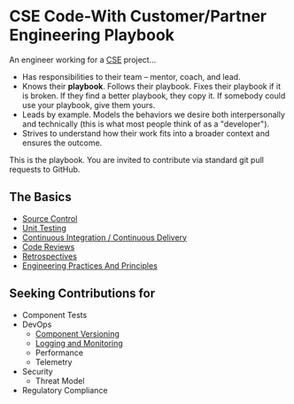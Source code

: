 # CSE Code-With Customer/Partner Engineering Playbook

An engineer working for a [CSE](./CSE.md) project...

* Has responsibilities to their team – mentor, coach, and lead.
* Knows their **playbook**. Follows their playbook. Fixes their playbook if it is broken. If they find a better playbook, they copy it. If somebody could use your playbook, give them yours.
* Leads by example. Models the behaviors we desire both interpersonally and technically (this is what most people think of as a "developer").
* Strives to understand how their work fits into a broader context and ensures the outcome.

This is the playbook. You are invited to contribute via standard git pull requests to GitHub.

## The Basics

* [Source Control](./Engineering/SourceControl.md)
* [Unit Testing](./Engineering/UnitTesting.md)
* [Continuous Integration / Continuous Delivery](./Engineering/CICD.md)
* [Code Reviews](./Engineering/CodeReviews.md)
* [Retrospectives](./Engineering/Retrospectives.md)
* [Engineering Practices And Principles](./Engineering/PracticiesAndPrinciples.md)

## Seeking Contributions for

- Component Tests
- DevOps
    - [Component Versioning](./Engineering/ComponentVersioning.md)
    - [Logging and Monitoring](./Engineering/DevOpsLogging.md)
    - Performance
    - Telemetry
- Security
    - Threat Model
- Regulatory Compliance
